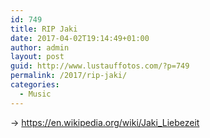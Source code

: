 ```yaml
---
id: 749
title: RIP Jaki
date: 2017-04-02T19:14:49+01:00
author: admin
layout: post
guid: http://www.lustauffotos.com/?p=749
permalink: /2017/rip-jaki/
categories:
  - Music
---
```

-> <https://en.wikipedia.org/wiki/Jaki_Liebezeit>